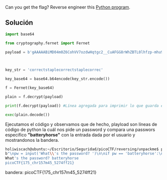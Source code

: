 Can you get the flag? Reverse engineer this [Python program](https://artifacts.picoctf.net/c/464/unpackme.flag.py).

## Solución

``` python
import base64

from cryptography.fernet import Fernet

payload = b'gAAAAABiMD04m0Z6CohVV7ozdwHqtgc2__CuAFGG8rWhZBTL0lhfzp-mhu9LYNMnMQMGO-7tEwy3DJ2Y8yjogvzyojFETwN9YEIPXTnO9F1QnkPypWTgjISGve4gcSerJMs694oKcIdKHuVaSxOg1MMNs5k9iPaBIPU7xOKQqCyhnf_f4yUvLdMcer38BqRptocJNvKlyWN8h7ikoWL0zlssxd8OJyPujMz78HZaefvUouvq6LDtPVqRBJFPgSJYf1nHpHKFa1O0zJ6UpTe6ba3PPAxCVXutNg=='

  

key_str = 'correctstaplecorrectstaplecorrec'

key_base64 = base64.b64encode(key_str.encode())

f = Fernet(key_base64)

plain = f.decrypt(payload)

print(f.decrypt(payload)) #Línea agregada para imprimir lo que guarda en la variable pyload ya desencriptada.

exec(plain.decode())
```

Ejecutamos el código y observamos que de hecho, playload son líneas de código de python la cuál nos pide un password y compara una passwors especifico **"batteryhorse"** con la entrada dada por el usuario y mostrandonos la bandera.
``` bash
holiwiscach@ubuntu:~/Escritorio/Seguridad/picoCTF/reversing/unpackme$ python3 unpackme.flag.py 
b"\npw = input('What\\'s the password? ')\n\nif pw == 'batteryhorse':\n  print('picoCTF{175_chr157m45_5274ff21}')\nelse:\n  print('That password is incorrect.')\n\n"
What's the password? batteryhorse
picoCTF{175_chr157m45_5274ff21}

```

bandera:
picoCTF{175_chr157m45_5274ff21}
